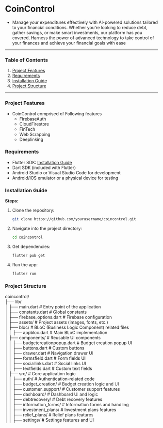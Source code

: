 # CoinControl

- Manage your expenditures effectively with AI-powered solutions tailored to your financial conditions. Whether you're looking to reduce debt, gather savings, or make smart investments, our platform has you covered. Harness the power of advanced technology to take control of your finances and achieve your financial goals with ease
---

### Table of Contents

1. [Project Features](#projectfeatures)
2. [Requirements](#requirements)
3. [Installation Guide](#installation)
4. [Project Structure](#projectstructure)

---

### Project Features
- CoinControl comprised of Following features
    - FirebaseAuth
    - CloudFirestore
    - FinTech
    - Web Scrapping
    - Deeplinking

### Requirements
- Flutter SDK: [Installation Guide](https://flutter.dev/docs/get-started/install)
- Dart SDK (included with Flutter)
- Android Studio or Visual Studio Code for development
- Android/iOS emulator or a physical device for testing

### Installation Guide

**Steps:**
1. Clone the repository:
   ```bash
   git clone https://github.com/yourusername/coincontrol.git

2. Navigate into the project directory:
   ```bash
   cd coincontrol

3. Get dependencies:
   ```bash
   flutter pub get

4. Run the app:
   ```bash
   flutter run

### Project Structure

coincontrol/  
├── lib/  
│   ├── main.dart                       # Entry point of the application  
│   ├── constants.dart                  # Global constants  
│   ├── firebase_options.dart           # Firebase configuration  
│   ├── assets/                         # Project assets (images, fonts, etc.)  
│   ├── bloc/                           # BLoC (Business Logic Component) related files  
│   │   ├── appbloc.dart                # Main BLoC implementation  
│   ├── components/                     # Reusable UI components  
│   │   ├── budgetcreationpopup.dart    # Budget creation popup UI  
│   │   ├── buttons.dart                # Custom buttons  
│   │   ├── drawer.dart                 # Navigation drawer UI  
│   │   ├── formsfield.dart             # Form fields UI  
│   │   ├── sociallinks.dart            # Social links UI  
│   │   ├── textfields.dart             # Custom text fields  
│   ├── src/                            # Core application logic  
│   │   ├── auth/                       # Authentication-related code  
│   │   ├── budget_creation/            # Budget creation logic and UI  
│   │   ├── customer_support/           # Customer support features  
│   │   ├── dashboard/                  # Dashboard UI and logic  
│   │   ├── debtrecovery/               # Debt recovery features  
│   │   ├── information_forms/          # Information forms and handling  
│   │   ├── investment_plans/           # Investment plans features  
│   │   ├── relief_plans/               # Relief plans features  
│   │   ├── settings/                   # Settings features and UI  

